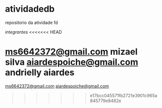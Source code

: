 # atividadedb
repositorio da atividade fd

*integrantes*
<<<<<<< HEAD

ms6642372@gmail.com 
mizael silva
aiardespoiche@gmail.com
andrielly aiardes
=======
ms6642372@gmail.com
aiardespoiche@gmail.com
>>>>>>> e17bcc045571fb2721e3901c965a845779e8482e

